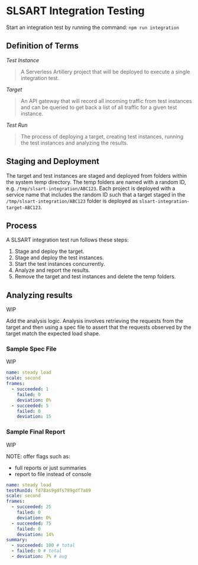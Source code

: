 # SLSART Integration Testing

Start an integration test by running the command:
`npm run integration`

## Definition of Terms
*Test Instance*
> A Serverless Artillery project that will be deployed to execute a single integration test.

*Target*
> An API gateway that will record all incoming traffic from test instances and can be queried to get back a list of all traffic for a given test instance.

*Test Run*
> The process of deploying a target, creating test instances, running the test instances and analyzing the results.

## Staging and Deployment
The target and test instances are staged and deployed from folders within the system temp directory. The temp folders are named with a random ID, e.g. `/tmp/slsart-integration/ABC123`. Each project is deployed with a service name that includes the random ID such that a target staged in the `/tmp/slsart-integration/ABC123` folder is deployed as `slsart-integration-target-ABC123`.

## Process
A SLSART integration test run follows these steps:

1. Stage and deploy the target.
2. Stage and deploy the test instances.
3. Start the test instances concurrently.
4. Analyze and report the results.
5. Remove the target and test instances and delete the temp folders.

## Analyzing results
WIP

Add the analysis logic. Analysis involves retrieving the requests from the target and then using a spec file to assert that the requests observed by the target match the expected load shape.

### Sample Spec File
WIP
```yml
name: steady load
scale: second
frames:
  - succeeded: 1
    failed: 0
    deviation: 0%
  - succeeded: 5
    failed: 0
    deviation: 15
```

### Sample Final Report
WIP

NOTE: offer flags such as:
  * full reports or just summaries
  * report to file instead of console

```yml
name: steady load
testRunId: fd78as9gdfs789gdf7a89
scale: second
frames:
  - succeeded: 25
    failed: 0
    deviation: 0%
  - succeeded: 75
    failed: 0
    deviation: 14%
summary:
  - succeeded: 100 # total
  - failed: 0 # total
  - deviation: 7% # avg
```
